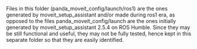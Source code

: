 Files in this folder (panda_moveit_config/launch/ros1) are the ones generated by moveit_setup_assistant and/or made during ros1 era, as opposed to the files panda_moveit_config/launch are the ones initially generated by moveit_setup_assistant 2.5.4 on ROS Humble.
Since they may be still functional and useful, they may not be fully tested, hence kept in this separate folder so that they are easily identified.